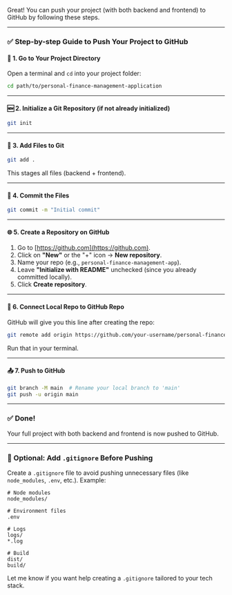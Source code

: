 Great! You can push your project (with both backend and frontend) to GitHub by following these steps.

---

### ✅ Step-by-step Guide to Push Your Project to GitHub

#### 📁 1. Go to Your Project Directory

Open a terminal and `cd` into your project folder:

```bash
cd path/to/personal-finance-management-application
```

---

#### 🆕 2. Initialize a Git Repository (if not already initialized)

```bash
git init
```

---

#### 📄 3. Add Files to Git

```bash
git add .
```

This stages all files (backend + frontend).

---

#### 📝 4. Commit the Files

```bash
git commit -m "Initial commit"
```

---

#### 🌐 5. Create a Repository on GitHub

1. Go to [https://github.com](https://github.com).
2. Click on **"New"** or the "+" icon → **New repository**.
3. Name your repo (e.g., `personal-finance-management-app`).
4. Leave **"Initialize with README"** unchecked (since you already committed locally).
5. Click **Create repository**.

---

#### 🔗 6. Connect Local Repo to GitHub Repo

GitHub will give you this line after creating the repo:

```bash
git remote add origin https://github.com/your-username/personal-finance-management-app.git
```

Run that in your terminal.

---

#### 📤 7. Push to GitHub

```bash
git branch -M main  # Rename your local branch to 'main'
git push -u origin main
```

---

### ✅ Done!

Your full project with both backend and frontend is now pushed to GitHub.

---

### 🔄 Optional: Add `.gitignore` Before Pushing

Create a `.gitignore` file to avoid pushing unnecessary files (like `node_modules`, `.env`, etc.). Example:

```
# Node modules
node_modules/

# Environment files
.env

# Logs
logs/
*.log

# Build
dist/
build/
```

Let me know if you want help creating a `.gitignore` tailored to your tech stack.
